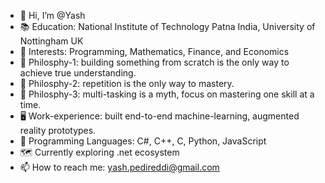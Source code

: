 - 👋 Hi, I’m @Yash
- 📚 Education: National Institute of Technology Patna India, University of Nottingham UK
- 👀 Interests: Programming, Mathematics, Finance, and Economics
- 📜 Philosphy-1: building something from scratch is the only way to achieve true understanding.
- 📜 Philosphy-2: repetition is the only way to mastery.
- 📜 Philosphy-3: multi-tasking is a myth, focus on mastering one skill at a time.  
- 🖥️ Work-experience: built end-to-end machine-learning, augmented reality prototypes.
- 🤖 Programming Languages: C#, C++, C, Python, JavaScript
- 🗺️ Currently exploring .net ecosystem
- 📫 How to reach me: yash.pedireddi@gmail.com

<!---
yashasvi-pedireddi/yashasvi-pedireddi is a ✨ special ✨ repository because its `README.md` (this file) appears on your GitHub profile.
You can click the Preview link to take a look at your changes.
--->
